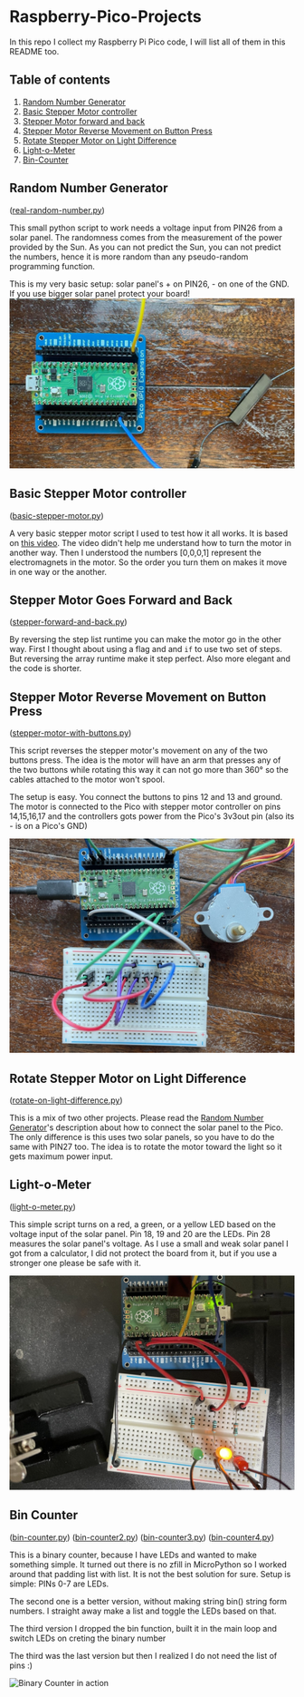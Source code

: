 # Raspberry-Pico-Projects
In this repo I collect my Raspberry Pi Pico code, I will list all of them in this README too.

## Table of contents
1. [Random Number Generator](#random-number-generator)
2. [Basic Stepper Motor controller](#basic-stepper-motor-controller)
3. [Stepper Motor forward and back](#stepper-motor-goes-forward-and-back)
4. [Stepper Motor Reverse Movement on Button Press](#stepper-motor-reverse-movement-on-button-press)
5. [Rotate Stepper Motor on Light Difference](#rotate-stepper-motor-on-light-difference)
6. [Light-o-Meter](#light-o-meter)
7. [Bin-Counter](#bin-counter)


## Random Number Generator

([real-random-number.py](https://github.com/akosnikhazy/Raspberry-Pico-Projects/blob/main/real-random-number.py)) 

This small python script to work needs a voltage input from PIN26 from a solar panel. The randomness comes from the measurement of the power provided by the Sun. As you can not predict the Sun, you can not predict the numbers, hence it is more random than any pseudo-random programming function.

This is my very basic setup: solar panel's + on PIN26, - on one of the GND. If you use bigger solar panel protect your board!
![Raspberry Pico with solar panel](https://raw.githubusercontent.com/akosnikhazy/Raspberry-Pico-Projects/main/readme-images/random-number-generator.jpg)

## Basic Stepper Motor controller
([basic-stepper-motor.py](https://github.com/akosnikhazy/Raspberry-Pico-Projects/blob/main/basic-stepper-motor.py))

A very basic stepper motor script I used to test how it all works. It is based on [this video](https://www.youtube.com/watch?v=gyqOETtpINg). The video didn't help me understand how to turn the motor in another way. Then I understood the numbers [0,0,0,1] represent the electromagnets in the motor. So the order you turn them on makes it move in one way or the another.

## Stepper Motor Goes Forward and Back
([stepper-forward-and-back.py](https://github.com/akosnikhazy/Raspberry-Pico-Projects/blob/main/stepper-forward-and-back.py))

By reversing the step list runtime you can make the motor go in the other way. First I thought about using a flag and and `if` to use two set of steps. But reversing the array runtime make it step perfect. Also more elegant and the code is shorter.

## Stepper Motor Reverse Movement on Button Press
([stepper-motor-with-buttons.py](https://github.com/akosnikhazy/Raspberry-Pico-Projects/blob/main/stepper-motor-with-buttons.py))

This script reverses the stepper motor's movement on any of the two buttons press. The idea is the motor will have an arm that presses any of the two buttons while rotating this way it can not go more than 360° so the cables attached to the motor won't spool.

The setup is easy. You connect the buttons to pins 12 and 13 and ground. The motor is connected to the Pico with stepper motor controller on pins 14,15,16,17 and the controllers gots power from the Pico's 3v3out pin (also its - is on a Pico's GND)

![Raspberry Pico with solar panel](https://raw.githubusercontent.com/akosnikhazy/Raspberry-Pico-Projects/main/readme-images/stepper-motor-with-buttons.jpg)

## Rotate Stepper Motor on Light Difference
([rotate-on-light-difference.py](https://github.com/akosnikhazy/Raspberry-Pico-Projects/blob/main/rotate-on-light-difference.py))

This is a mix of two other projects. Please read the [Random Number Generator](#random-number-generator)'s description about how to connect the solar panel to the Pico. The only difference is this uses two solar panels, so you have to do the same with PIN27 too. The idea is to rotate the motor toward the light so it gets maximum power input.

## Light-o-Meter
([light-o-meter.py](https://github.com/akosnikhazy/Raspberry-Pico-Projects/blob/main/light-o-meter.py))

This simple script turns on a red, a green, or a yellow LED based on the voltage input of the solar panel. Pin 18, 19 and 20 are the LEDs. Pin 28 measures the solar panel's voltage. As I use a small and weak solar panel I got from a calculator, I did not protect the board from it, but if you use a stronger one please be safe with it.

![The Light-o-Meter](https://raw.githubusercontent.com/akosnikhazy/Raspberry-Pico-Projects/main/readme-images/light-o-meter.jpg)

## Bin Counter
([bin-counter.py](https://github.com/akosnikhazy/Raspberry-Pico-Projects/blob/main/bin-counter.py))
([bin-counter2.py](https://github.com/akosnikhazy/Raspberry-Pico-Projects/blob/main/bin-counter2.py))
([bin-counter3.py](https://github.com/akosnikhazy/Raspberry-Pico-Projects/blob/main/bin-counter3.py))
([bin-counter4.py](https://github.com/akosnikhazy/Raspberry-Pico-Projects/blob/main/bin-counter4.py))

This is a binary counter, because I have LEDs and wanted to make something simple. It turned out there is no zfill in MicroPython so I worked around that padding list with list. It is not the best solution for sure. Setup is simple: PINs 0-7 are LEDs.

The second one is a better version, without making string bin() string form numbers. I straight away make a list and toggle the LEDs based on that.

The third version I dropped the bin function, built it in the main loop and switch LEDs on creting the binary number

The third was the last version but then I realized I do not need the list of pins :)

![Binary Counter in action](https://raw.githubusercontent.com/akosnikhazy/Raspberry-Pico-Projects/main/readme-images/bin-counter.gif)
